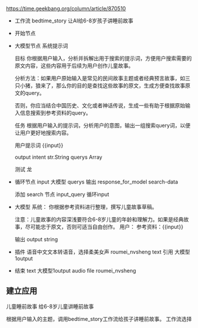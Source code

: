 https://time.geekbang.org/column/article/870510

- 工作流
    bedtime_story
    让AI给6-8岁孩子讲睡前故事

- 开始节点
- 大模型节点
    系统提示词

    目标
    你根据用户输入，分析并拆解出用于搜索的提示词，方便用户搜索需要的原文内容，这些内容用于后续为用户创作儿童故事。

    分析方法：如果用户原始输入是常见的民间故事主题或者经典预言故事，如三只小猪，狼来了，那么你的目的是查找这些故事的原文，生成方便查找故事原文的query。

    否则，你应当结合中国历史、文化或者神话传说，生成一些有助于根据原始输入信息搜索到参考资料的query。

    任务
    根据用户输入的提示词，分析用户的意图，输出一组搜索query词，以便让用户更好地搜索内容。

    用户提示词
    {{input}}

    output
    intent str.String
    querys Array<String>

    测试 龙

- 循环节点
    input  大模型  querys
    输出 response_for_model search-data

    添加 search 节点 
    input_query 循环input
- 大模型
    系统：
    你根据参考资料进行整理，撰写儿童故事草稿。

    注意：儿童故事的内容深浅要符合6-8岁儿童的年龄和理解力。如果是经典故事，尽可能忠于原文，否则可适当自由创作。
    用户：
    参考资料：{{input}}

    输出
    output  string

- 插件 语音中文文本转语音，选择柔美女声
    roumei_nvsheng
    text 引用 大模型1output

- 结束
    text 大模型1output
    audio file roumei_nvsheng

## 建立应用

儿童睡前故事
给6-8岁儿童讲睡前故事

根据用户输入的主题，调用bedtime_story工作流给孩子讲睡前故事。
工作流选择

